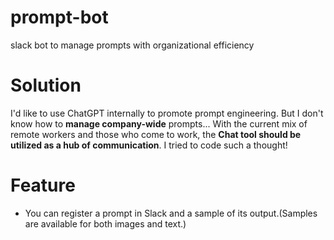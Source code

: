 # prompt-bot
slack bot to manage prompts with organizational efficiency

# Solution

I'd like to use ChatGPT internally to promote prompt engineering. But I don't know how to **manage company-wide** prompts...
With the current mix of remote workers and those who come to work, the **Chat tool should be utilized as a hub of communication**.
I tried to code such a thought!

# Feature

- You can register a prompt in Slack and a sample of its output.(Samples are available for both images and text.)
